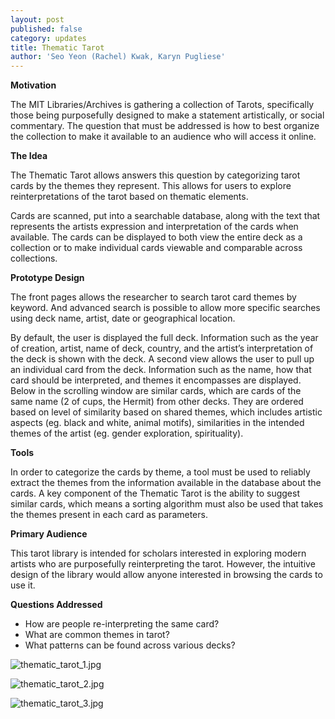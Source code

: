 ```yaml
---
layout: post
published: false
category: updates
title: Thematic Tarot
author: 'Seo Yeon (Rachel) Kwak, Karyn Pugliese'
---
```

**Motivation**

The MIT Libraries/Archives is gathering a collection of Tarots, specifically those being purposefully designed to make a statement artistically, or social commentary. The question that must be addressed is how to best organize the collection to make it available to an audience who will access it online. 

**The Idea**

The Thematic Tarot allows answers this question by categorizing tarot cards by the themes they represent. This allows for users to explore reinterpretations of the tarot based on thematic elements.

Cards are scanned, put into a searchable database, along with the text that represents the artists expression and interpretation of the cards when available. The cards can be displayed to both view the entire deck as a collection or to make individual cards viewable and comparable across collections.

**Prototype Design**

The front pages allows the researcher to search tarot card themes by keyword. And advanced search is possible to allow more specific searches using deck name, artist, date or geographical location.

By default, the user is displayed the full deck. Information such as the year of creation, artist, name of deck, country, and the artist’s interpretation of the deck is shown with the deck.
A second view allows the user to pull up an individual card from the deck. Information such as the name, how that card should be interpreted, and themes it encompasses are displayed. Below in the scrolling window are similar cards, which are cards of the same name (2 of cups, the Hermit) from other decks. They are ordered based on level of similarity based on shared themes, which includes artistic aspects (eg. black and white, animal motifs), similarities in the intended themes of the artist (eg. gender exploration, spirituality).

**Tools**

In order to categorize the cards by theme, a tool must be used to reliably extract the themes from the information available in the database about the cards. A key component of the Thematic Tarot is the ability to suggest similar cards, which means a sorting algorithm must also be used that takes the themes present in each card as parameters.

**Primary Audience**

This tarot library is intended for scholars interested in exploring modern artists who are purposefully reinterpreting the tarot. However, the intuitive design of the library would allow anyone interested in browsing the cards to use it. 

**Questions Addressed**

- How are people re-interpreting the same card?
- What are common themes in tarot?
- What patterns can be found across various decks?

![thematic_tarot_1.jpg]({{site.baseurl}}/assets/thematic_tarot_1.jpg)

![thematic_tarot_2.jpg]({{site.baseurl}}/assets/thematic_tarot_2.jpg)

![thematic_tarot_3.jpg]({{site.baseurl}}/assets/thematic_tarot_3.jpg)
